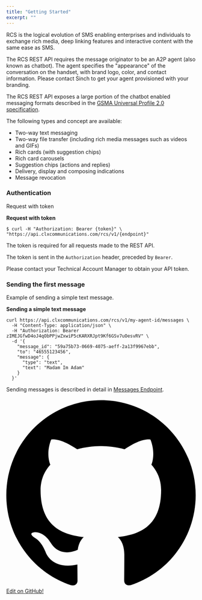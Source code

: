 ```yaml
---
title: "Getting Started"
excerpt: ""
---
```

RCS is the logical evolution of SMS enabling enterprises and individuals to exchange rich media, deep linking features and interactive content with the same ease as SMS.

The RCS REST API requires the message originator to be an A2P agent (also known as chatbot). The agent specifies the "appearance" of the conversation on the handset, with brand logo, color, and contact information. Please contact Sinch to get your agent provisioned with your branding.

The RCS REST API exposes a large portion of the chatbot enabled messaging formats described in the [GSMA Universal Profile 2.0 specification](https://www.gsma.com/futurenetworks/rcs/resources-rcs-events/universal-profile/).

The following types and concept are available:

* Two-way text messaging
* Two-way file transfer (including rich media messages such as videos and GIFs)
* Rich cards (with suggestion chips)
* Rich card carousels
* Suggestion chips (actions and replies)
* Delivery, display and composing indications
* Message revocation

### Authentication

Request with token

**Request with token**
```shell
$ curl -H "Authorization: Bearer {token}" \
"https://api.clxcommunications.com/rcs/v1/{endpoint}"
```


The token is required for all requests made to the REST API.

The token is sent in the `Authorization` header, preceded by `Bearer`.

Please contact your Technical Account Manager to obtain your API token.

### Sending the first message

Example of sending a simple text message.

**Sending a simple text message**
```shell
curl https://api.clxcommunications.com/rcs/v1/my-agent-id/messages \
  -H "Content-Type: application/json" \
  -H "Authorization: Bearer zIMEJGfwD4oJ4qObPPjwZxwiP5cKARXRJpt9Kf6GSv7uOesvRV" \
  -d '{
    "message_id": "59a75b73-0669-4075-aeff-2a13f9967ebb",
    "to": "46555123456",
    "message": {
      "type": "text",
      "text": "Madam Im Adam"
    }
  }'
```


Sending messages is described in detail in [Messages Endpoint](doc:rcs-rest-messages-endpoint#section-send-a-message).

<a class="gitbutton pill" target="_blank" href="https://github.com/sinch/docs/blob/master/docs/rcs/rcs-http-rest/rcs-rest-getting-started.md">
                        <span class="icon medium">
                            <svg xmlns="http://www.w3.org/2000/svg" role="img" viewBox="0 0 24 24"><title>GitHub icon</title><path d="M 12 0.297 c -6.63 0 -12 5.373 -12 12 c 0 5.303 3.438 9.8 8.205 11.385 c 0.6 0.113 0.82 -0.258 0.82 -0.577 c 0 -0.285 -0.01 -1.04 -0.015 -2.04 c -3.338 0.724 -4.042 -1.61 -4.042 -1.61 C 4.422 18.07 3.633 17.7 3.633 17.7 c -1.087 -0.744 0.084 -0.729 0.084 -0.729 c 1.205 0.084 1.838 1.236 1.838 1.236 c 1.07 1.835 2.809 1.305 3.495 0.998 c 0.108 -0.776 0.417 -1.305 0.76 -1.605 c -2.665 -0.3 -5.466 -1.332 -5.466 -5.93 c 0 -1.31 0.465 -2.38 1.235 -3.22 c -0.135 -0.303 -0.54 -1.523 0.105 -3.176 c 0 0 1.005 -0.322 3.3 1.23 c 0.96 -0.267 1.98 -0.399 3 -0.405 c 1.02 0.006 2.04 0.138 3 0.405 c 2.28 -1.552 3.285 -1.23 3.285 -1.23 c 0.645 1.653 0.24 2.873 0.12 3.176 c 0.765 0.84 1.23 1.91 1.23 3.22 c 0 4.61 -2.805 5.625 -5.475 5.92 c 0.42 0.36 0.81 1.096 0.81 2.22 c 0 1.606 -0.015 2.896 -0.015 3.286 c 0 0.315 0.21 0.69 0.825 0.57 C 20.565 22.092 24 17.592 24 12.297 c 0 -6.627 -5.373 -12 -12 -12" /></svg>
                        </span>
                        Edit on GitHub!</a>
